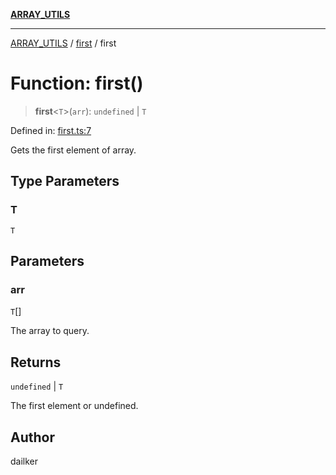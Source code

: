 [**ARRAY_UTILS**](../../README.md)

***

[ARRAY_UTILS](../../README.md) / [first](../README.md) / first

# Function: first()

> **first**\<`T`\>(`arr`): `undefined` \| `T`

Defined in: [first.ts:7](https://github.com/dailker/everyutil/blob/ed6336a7c6553ed095d55eb280ece446462248a8/src/array/first.ts#L7)

Gets the first element of array.

## Type Parameters

### T

`T`

## Parameters

### arr

`T`[]

The array to query.

## Returns

`undefined` \| `T`

The first element or undefined.

## Author

dailker
